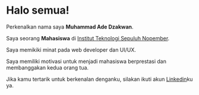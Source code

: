 # Halo semua! 

Perkenalkan nama saya **Muhammad Ade Dzakwan**.<br>

Saya seorang **Mahasiswa** di [Institut Teknologi Sepuluh Nopember](https://www.its.ac.id/id/beranda/).<br>

Saya memikiki minat pada web developer dan UI/UX.<br>

Saya memiliki motivasi untuk menjadi mahasiswa berprestasi dan membanggakan kedua orang tua.<br>

Jika kamu tertarik untuk berkenalan denganku, silakan ikuti akun [Linkedin](www.linkedin.com/in/muhammad-ade-dzakwan)ku ya.
